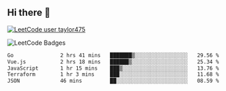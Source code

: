 ## Hi there 👋

[![LeetCode user taylor475](https://img.shields.io/badge/dynamic/json?style=for-the-badge&labelColor=black&color=%23ffa116&label=Solved&query=solvedOverTotal&url=https%3A%2F%2Fleetcode-badge.vercel.app%2Fapi%2Fusers%2Ftaylor475&logo=leetcode&logoColor=yellow)](https://leetcode.com/taylor475/)

<img src="https://leetcode-badge-showcase.vercel.app/api?username=taylor475" alt="LeetCode Badges" />

<!--START_SECTION:waka-->

```txt
Go               2 hrs 41 mins   ███████▒░░░░░░░░░░░░░░░░░   29.56 %
Vue.js           2 hrs 18 mins   ██████▒░░░░░░░░░░░░░░░░░░   25.34 %
JavaScript       1 hr 15 mins    ███▒░░░░░░░░░░░░░░░░░░░░░   13.76 %
Terraform        1 hr 3 mins     ███░░░░░░░░░░░░░░░░░░░░░░   11.68 %
JSON             46 mins         ██░░░░░░░░░░░░░░░░░░░░░░░   08.59 %
```

<!--END_SECTION:waka-->

<!--
**taylor475/taylor475** is a _special_ repository because its `README.md` (this file) appears on your GitHub profile.

